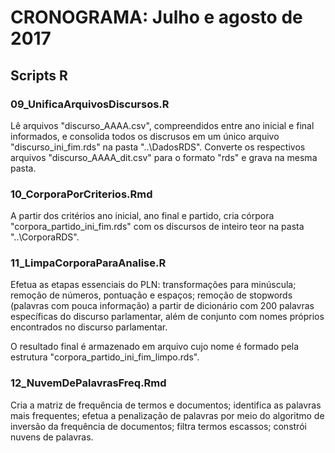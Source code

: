 ﻿# CRONOGRAMA: Julho e agosto de 2017

## Scripts R

### 09_UnificaArquivosDiscursos.R

Lê arquivos "discurso_AAAA.csv", compreendidos entre ano inicial e final informados, e consolida todos os discrusos em um único arquivo "discurso_ini_fim.rds" na pasta "..\\DadosRDS". Converte os respectivos arquivos "discurso_AAAA_dit.csv" para o formato "rds" e grava na mesma pasta.

### 10_CorporaPorCriterios.Rmd

A partir dos critérios ano inicial, ano final e partido, cria córpora "corpora_partido_ini_fim.rds" com os discursos de inteiro teor na pasta "..\\CorporaRDS".

### 11_LimpaCorporaParaAnalise.R

Efetua as etapas essenciais do PLN: transformações para minúscula; remoção de números, pontuação e espaços; remoção de stopwords (palavras com pouca informação) a partir de dicionário com 200 palavras específicas do discurso parlamentar, além de conjunto com nomes próprios encontrados no discurso parlamentar.

O resultado final é armazenado em arquivo cujo nome é formado pela estrutura "corpora_partido_ini_fim_limpo.rds".

### 12_NuvemDePalavrasFreq.Rmd

Cria a matriz de frequência de termos e documentos; identifica as palavras mais frequentes; efetua a penalização de palavras por meio do algoritmo de inversão da frequência de documentos; filtra termos escassos; constrói nuvens de palavras.